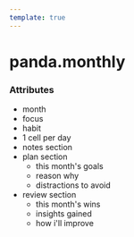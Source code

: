 ```yaml
---
template: true
---
```

# panda.monthly

### Attributes
- month
- focus
- habit
- 1 cell per day 
- notes section 
- plan section
	- this month's goals
	- reason why 
	- distractions to avoid 
- review section
	- this month's wins 
	- insights gained 
	- how i'll improve 